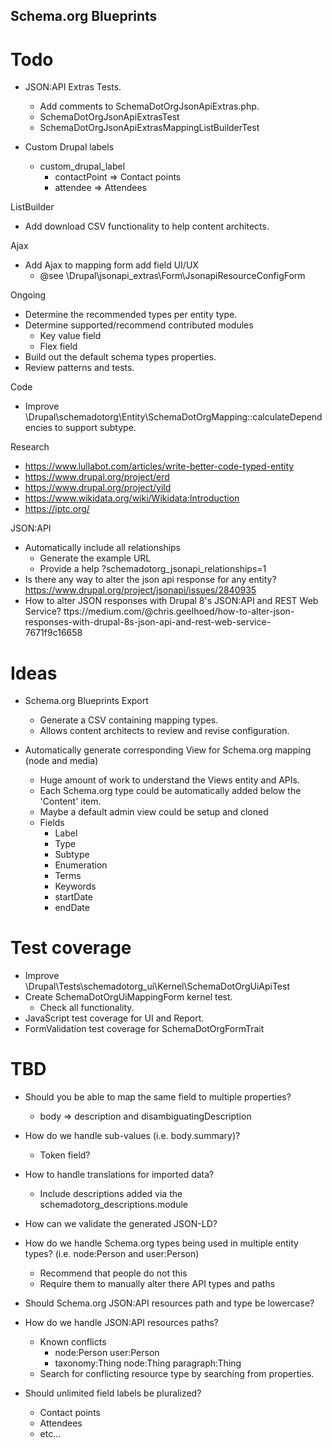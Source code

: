 Schema.org Blueprints
---------------------

# Todo

- JSON:API Extras Tests.
  - Add comments to SchemaDotOrgJsonApiExtras.php.
  - SchemaDotOrgJsonApiExtrasTest
  - SchemaDotOrgJsonApiExtrasMappingListBuilderTest

- Custom Drupal labels
  - custom_drupal_label
    - contactPoint => Contact points
    - attendee => Attendees

ListBuilder
- Add download CSV functionality to help content architects.

Ajax
- Add Ajax to mapping form add field UI/UX
  - @see \Drupal\jsonapi_extras\Form\JsonapiResourceConfigForm

Ongoing
- Determine the recommended types per entity type.
- Determine supported/recommend contributed modules
  - Key value field
  - Flex field
- Build out the default schema types properties.
- Review patterns and tests.

Code
- Improve \Drupal\schemadotorg\Entity\SchemaDotOrgMapping::calculateDependencies
  to support subtype.

Research
- https://www.lullabot.com/articles/write-better-code-typed-entity
- https://www.drupal.org/project/erd
- https://www.drupal.org/project/yild
- https://www.wikidata.org/wiki/Wikidata:Introduction
- https://iptc.org/

JSON:API
- Automatically include all relationships
  - Generate the example URL
  - Provide a help ?schemadotorg_jsonapi_relationships=1
- Is there any way to alter the json api response for any entity?
  https://www.drupal.org/project/jsonapi/issues/2840935
- How to alter JSON responses with Drupal 8's JSON:API and REST Web Service?
  ttps://medium.com/@chris.geelhoed/how-to-alter-json-responses-with-drupal-8s-json-api-and-rest-web-service-7671f9c16658

# Ideas

- Schema.org Blueprints Export
  - Generate a CSV containing mapping types.
  - Allows content architects to review and revise configuration.

- Automatically generate corresponding View for Schema.org mapping (node and media)
  - Huge amount of work to understand the Views entity and APIs.
  - Each Schema.org type could be automatically added below the 'Content' item.
  - Maybe a default admin view could be setup and cloned
  - Fields
    - Label
    - Type
    - Subtype
    - Enumeration
    - Terms
    - Keywords
    - startDate
    - endDate

# Test coverage

- Improve \Drupal\Tests\schemadotorg_ui\Kernel\SchemaDotOrgUiApiTest
- Create SchemaDotOrgUiMappingForm kernel test.
  - Check all functionality.
- JavaScript test coverage for UI and Report.
- FormValidation test coverage for SchemaDotOrgFormTrait

# TBD

- Should you be able to map the same field to multiple properties?
  - body => description and disambiguatingDescription

- How do we handle sub-values (i.e. body.summary)?
  - Token field?

- How to handle translations for imported data?
  - Include descriptions added via the schemadotorg_descriptions.module

- How can we validate the generated JSON-LD?

- How do we handle Schema.org types being used in multiple entity types?
  (i.e. node:Person and user:Person)
  - Recommend that people do not this
  - Require them to manually alter there API types and paths

- Should Schema.org JSON:API resources path and type be lowercase?

- How do we handle JSON:API resources paths?
  - Known conflicts
    - node:Person user:Person
    - taxonomy:Thing node:Thing paragraph:Thing
  - Search for conflicting resource type by searching from properties.

- Should unlimited field labels be pluralized?
  - Contact points
  - Attendees
  - etc...
